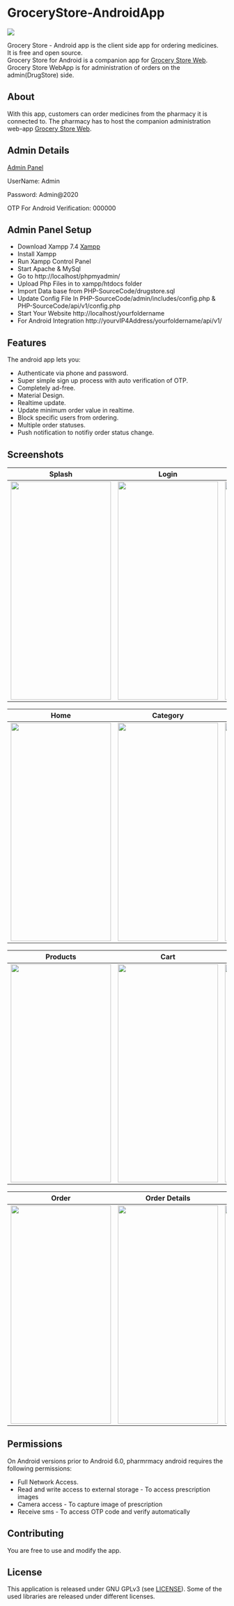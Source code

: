 # GroceryStore-AndroidApp

<img src="Android-SourceCode/screen/banner.png"/>

Grocery Store - Android app is the client side app for ordering medicines.  
It is free and open source.  
Grocery Store for Android is a companion app for [Grocery Store Web](https://freshmart.frontendsourcecode.com/).  
Grocery Store WebApp is for administration of orders on the admin(DrugStore) side.



## About

With this app, customers can order medicines from the pharmacy it is connected to.
The pharmacy has to host the companion administration web-app [Grocery Store Web](https://freshmart.frontendsourcecode.com/).


## Admin Details

[Admin Panel](https://freshmart.frontendsourcecode.com/)

UserName: Admin

Password: Admin@2020

OTP For Android Verification: 000000

## Admin Panel Setup

- Download Xampp 7.4 [Xampp](https://sourceforge.net/projects/xampp/files/XAMPP%20Windows/7.4.33/xampp-windows-x64-7.4.33-0-VC15-installer.exe/download)
- Install Xampp
- Run Xampp Control Panel
- Start Apache & MySql
- Go to http://localhost/phpmyadmin/
- Upload Php Files in to xampp/htdocs folder
- Import Data base from PHP-SourceCode/drugstore.sql
- Update Config File In PHP-SourceCode/admin/includes/config.php & PHP-SourceCode/api/v1/config.php
- Start Your Website http://localhost/yourfoldername
- For Android Integration http://yourvIP4Address/yourfoldername/api/v1/


## Features
The android app lets you:
- Authenticate via phone and password.
- Super simple sign up process with auto verification of OTP.
- Completely ad-free.
- Material Design.
- Realtime update.
- Update minimum order value in realtime.
- Block specific users from ordering.
- Multiple order statuses.
- Push notification to notifiy order status change.



## Screenshots

| Splash | Login | Register |
| ------ | ---- | ------ |
|<img src="Android-SourceCode/screen/1.png" width="230" height="500"/>|<img src="Android-SourceCode/screen/2.png" width="230" height="500"/>|<img src="Android-SourceCode/screen/3.png" width="230" height="500"/>|

| Home | Category | Detail |
| ------ | ---- | ------ |
|<img src="Android-SourceCode/screen/4.png" width="230" height="500"/>|<img src="Android-SourceCode/screen/5.png" width="230" height="500"/>|<img src="Android-SourceCode/screen/6.png" width="230" height="500"/>|

| Products | Cart | Checkout |
| ------ | ---- | ------ |
|<img src="Android-SourceCode/screen/7.png" width="230" height="500"/>|<img src="Android-SourceCode/screen/8.png" width="230" height="500"/>|<img src="Android-SourceCode/screen/9.png" width="230" height="500"/>|

| Order | Order Details | Prescription |
| ------ | ---- | ------ |
|<img src="Android-SourceCode/screen/10.png" width="230" height="500"/>|<img src="Android-SourceCode/screen/11.png" width="230" height="500"/>|<img src="Android-SourceCode/screen/12.png" width="250" height="500"/>|


## Permissions

On Android versions prior to Android 6.0, pharmrmacy android requires the following permissions:
- Full Network Access.
- Read and write access to external storage - To access prescription images
- Camera access - To capture image of prescription
- Receive sms - To access OTP code and verify automatically

## Contributing
You are free to use and modify the app.


## License

This application is released under GNU GPLv3 (see [LICENSE](LICENSE)).
Some of the used libraries are released under different licenses.
